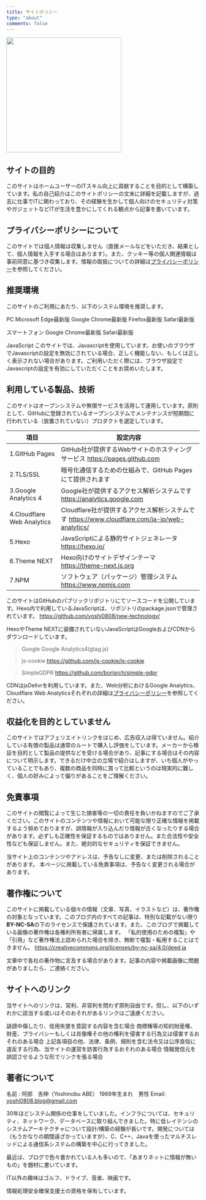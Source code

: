 ```yaml
---
title: サイトポリシー
type: "about"
comments: false
---
```

<img src="/new-technology/about/undraw_Profile_re_4a55.png" width="300" >

## サイトの目的

このサイトはホームユーザーのITスキル向上に貢献することを目的として構築しています。私の自己紹介はこのサイトポリシーの文末に詳細を記載しますが、過去に仕事でITに関わっており、その経験を生かして個人向けのセキュリティ対策やガジェットなどITが生活を豊かにしてくれる観点から記事を書いています。

## プライバシーポリシーについて

このサイトでは個人情報は収集しません（直接メールなどをいただき、結果として、個人情報を入手する場合はあります）。また、クッキー等の個人関連情報は事前同意に基づき収集します。情報の取扱についての詳細は[プライバシーポリシー](/new-technology/privacypolicy/)を参照してください。

## 推奨環境

このサイトのご利用にあたり、以下のシステム環境を推奨します。

PC
 Microsoft Edge最新版
 Google Chrome最新版
 Firefox最新版
 Safari最新版

スマートフォン
 Google Chrome最新版
 Safari最新版

JavaScript
 このサイトでは、Javascriptを使用しています。お使いのブラウザでJavascriptの設定を無効にされている場合、正しく機能しない、もしくは正しく表示されない場合があります。ご利用いただく際には、ブラウザ設定でJavascriptの設定を有効にしていただくことをお奨めいたします。

## 利用している製品、技術

このサイトはオープンシステムや無償サービスを活用して運用しています。原則として、GitHubに登録されているオープンシステムでメンテナンスが短期間に行われている（放置されていない）プロダクトを選定しています。

| 項目                       | 設定内容                                                                                          |
| -------------------------- | ------------------------------------------------------------------------------------------------- |
| 1.GitHub Pages             | GitHub社が提供するWebサイトのホスティングサービス <https://pages.github.com>                      |
| 2.TLS/SSL                  | 暗号化通信するための仕組みで、GitHub Pagesにて提供されます                                        |
| 3.Google Analytics 4       | Google社が提供するアクセス解析システムです  <https://analytics.google.com>                        |
| 4.Cloudflare Web Analytics | Cloudflare社が提供するアクセス解析システムです  <https://www.cloudflare.com/ja-jp/web-analytics/> |
| 5.Hexo                     | JavaScriptによる静的サイトジェネレータ <https://hexo.io/>                                         |
| 6.Theme NEXT               | Hexo向けのサイトデザインテーマ <https://theme-next.js.org>                                        |
| 7.NPM                      | ソフトウェア（パッケージ）管理システム <https://www.npmjs.com>                                    |

このサイトはGitHubのパブリックリポジトリにてソースコードを公開しています。Hexo内で利用しているJavaScriptは、リポジトリのpackage.jsonで管理されています。
<https://github.com/yoshi0808/new-technology/>

HexoやTheme NEXTに装備されていないJavaScriptはGoogleおよびCDNからダウンロードしています。

> Google Google Analytics4(gtag.js)

> js-cookie
 <https://github.com/js-cookie/js-cookie>

> SimpleGDPR
<https://github.com/borisrch/simple-gdpr>

CDNはjsDelivrを利用しています。また、Web分析におけるGoogle Analytics、Cloudflare Web Analyticsそれぞれの詳細は[プライバシーポリシー](/new-technology/privacypolicy/)を参照してください。

## 収益化を目的としていません

このサイトではアフェリエイトリンクをはじめ、広告収入は得ていません。紹介している有償の製品は通常のルートで購入し評価をしています。メーカーから検証を目的として製品の提供などを受ける場合があり、記事にする場合はその内容について明示します。できるだけ中立の立場で紹介はしますが、いち個人がやっていることでもあり、複数の商品を同時に買って比較というのは現実的に難しく、個人の好みによって偏りがあることをご理解ください。

## 免責事項

このサイトの閲覧によって生じた損害等の一切の責任を負いかねますのでご了承ください。このサイトのコンテンツや情報において可能な限り正確な情報を掲載するよう努めておりますが、誤情報が入り込んだり情報が古くなったりする場合があります。必ずしも正確性を保証するものではありません。また合法性や安全性なども保証しません。また、絶対的なセキュリティを保証できません。

当サイト上のコンテンツやアドレスは、予告なしに変更、または削除されることがあります。 本ページに掲載している免責事項は、予告なく変更される場合があります。

## 著作権について

このサイトに掲載している個々の情報（文章、写真、イラストなど）は、著作権の対象となっています。このブログ内のすべての記事は、特別な記載がない限り**BY-NC-SA**の下のライセンスで保護されています。また、このブログで掲載している画像の著作権は各権利所有者に帰属します。
「私的使用のための複製」や「引用」など著作権法上認められた場合を除き、無断で複製・転用することはできません。
<https://creativecommons.org/licenses/by-nc-sa/4.0/deed.ja>

文章中で各社の著作物に言及する場合があります。記事の内容や掲載画像に問題がありましたら、ご連絡ください。

## サイトへのリンク

当サイトへのリンクは、営利、非営利を問わず原則自由です。但し、以下のいずれかに該当する或いはそのおそれがあるリンクはご遠慮ください。

誹謗中傷したり、信用失墜を意図する内容を含む場合
商標権等の知的財産権、財産、プライバシーもしくは肖像権その他の権利を侵害する行為又は侵害するおそれのある場合
上記各項目の他、法律、条例、規則を含む法令又は公序良俗に違反する行為、当サイトの運営を妨害行為するおそれのある場合
情報発信元を誤認させるような形でリンクを張る場合

## 著者について

 名前 : 阿部　吉伸（Yoshinobu ABE）
 1969年生まれ　男性
 Email: <yoshi0808.blog@gmail.com>

30年ほどシステム関係の仕事をしていました。インフラについては、セキュリティ、ネットワーク、データベースに取り組んできました。特に低レイテンシのシステムアーキテクチャについて設計/構築の経験が長いです。開発については（もうかなりの期間遠ざかっていますが）、C、C++、Javaを使ったマルチスレッドによる通信系システムの構築を中心に行ってきました。

最近は、ブログで色々書かれている人も多いので、「あまりネットに情報が無いもの」を題材に書いています。

IT以外の趣味はゴルフ、ドライブ、音楽、映画です。

情報処理安全確保支援士の資格を保有しています。